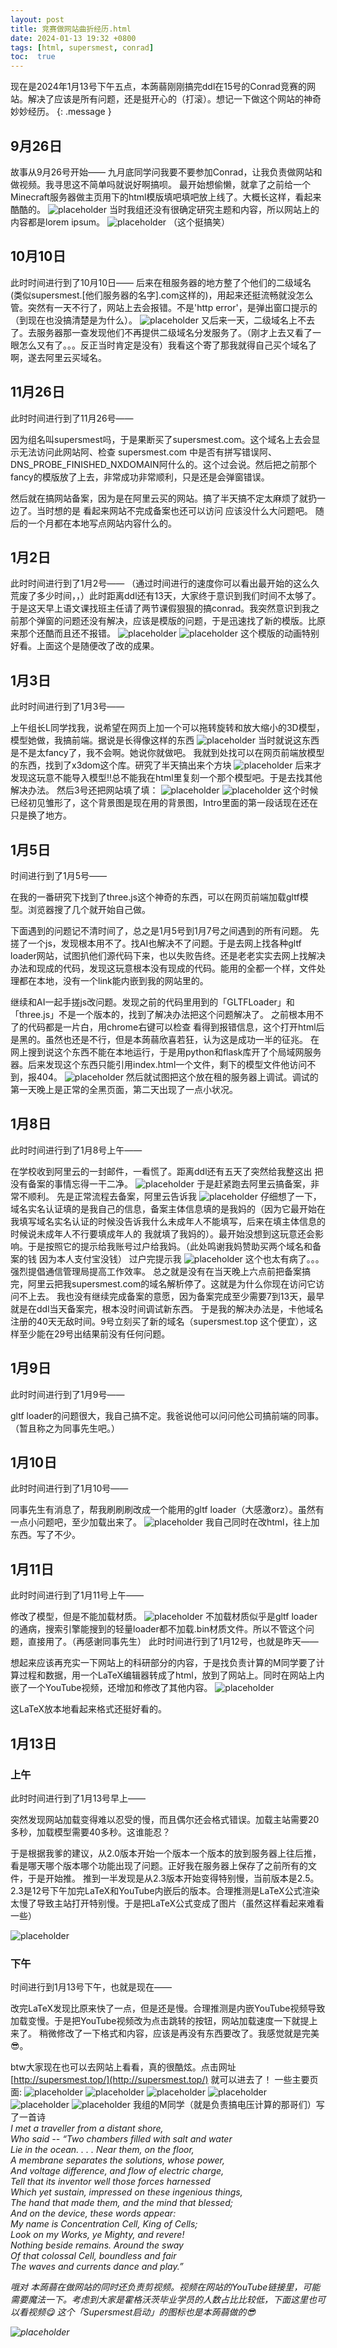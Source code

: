 ```yaml
---
layout: post
title: 竞赛做网站曲折经历.html
date: 2024-01-13 19:32 +0800
tags: [html, supersmest, conrad]
toc:  true
---
```


现在是2024年1月13号下午五点，本蒟蒻刚刚搞完ddl在15号的Conrad竞赛的网站。解决了应该是所有问题，还是挺开心的（打滚）。想记一下做这个网站的神奇妙妙经历。
{: .message }

## 9月26日
故事从9月26号开始——
九月底同学问我要不要参加Conrad，让我负责做网站和做视频。我寻思这不简单吗就说好啊搞呗。
最开始想偷懒，就拿了之前给一个Minecraft服务器做主页用下的html模版填吧填吧放上线了。大概长这样，看起来酷酷的。
![placeholder](https://github.com/MickeyYQA/you7n-blog/blob/4e2ff5eaf46e4c4df1f5e8ba1e150741876cd730/img/20240113/wps_doc_0.jpg "img")
当时我组还没有很确定研究主题和内容，所以网站上的内容都是lorem ipsum。
![placeholder](https://github.com/MickeyYQA/you7n-blog/blob/4e2ff5eaf46e4c4df1f5e8ba1e150741876cd730/img/20240113/wps_doc_1.jpg "img")
（这个挺搞笑）
## 10月10日
此时时间进行到了10月10日——
后来在租服务器的地方整了个他们的二级域名 (类似supersmest.[他们服务器的名字].com这样的)，用起来还挺流畅就没怎么管。突然有一天不行了，网站上去会报错。不是'http error'，是弹出窗口提示的（到现在也没搞清楚是为什么）。
![placeholder](https://github.com/MickeyYQA/you7n-blog/blob/4e2ff5eaf46e4c4df1f5e8ba1e150741876cd730/img/20240113/wps_doc_2.jpg "img")
又后来一天，二级域名上不去了。去服务器那一查发现他们不再提供二级域名分发服务了。（刚才上去又看了一眼怎么又有了。。。反正当时肯定是没有）我看这个寄了那我就得自己买个域名了啊，遂去阿里云买域名。
## 11月26日
此时时间进行到了11月26号——

因为组名叫supersmest吗，于是果断买了supersmest.com。这个域名上去会显示无法访问此网站阿、检查 supersmest.com 中是否有拼写错误阿、DNS_PROBE_FINISHED_NXDOMAIN阿什么的。这个过会说。然后把之前那个fancy的模版放了上去，非常成功非常顺利，只是还是会弹窗错误。

然后就在搞网站备案，因为是在阿里云买的网站。搞了半天搞不定太麻烦了就扔一边了。当时想的是 看起来网站不完成备案也还可以访问 应该没什么大问题吧。
随后的一个月都在本地写点网站内容什么的。
## 1月2日
此时时间进行到了1月2号——
（通过时间进行的速度你可以看出最开始的这么久荒废了多少时间，，）此时距离ddl还有13天，大家终于意识到我们时间不太够了。于是这天早上语文课找班主任请了两节课假狠狠的搞conrad。我突然意识到我之前那个弹窗的问题还没有解决，应该是模版的问题，于是迅速找了新的模版。比原来那个还酷而且还不报错。
![placeholder](https://github.com/MickeyYQA/you7n-blog/blob/4e2ff5eaf46e4c4df1f5e8ba1e150741876cd730/img/20240113/wps_doc_3.jpg "img")
![placeholder](https://github.com/MickeyYQA/you7n-blog/blob/4e2ff5eaf46e4c4df1f5e8ba1e150741876cd730/img/20240113/wps_doc_4.jpg "img")
这个模版的动画特别好看。上面这个是随便改了改的成果。
## 1月3日
此时时间进行到了1月3号——

上午组长L同学找我，说希望在网页上加一个可以拖转旋转和放大缩小的3D模型，模型她做，我搞前端。据说是长得像这样的东西
![placeholder](https://github.com/MickeyYQA/you7n-blog/blob/4e2ff5eaf46e4c4df1f5e8ba1e150741876cd730/img/20240113/wps_doc_5.jpg "img")
当时就说这东西是不是太fancy了，我不会啊。她说你就做吧。
我就到处找可以在网页前端放模型的东西，找到了x3dom这个库。研究了半天搞出来个方块
![placeholder](https://github.com/MickeyYQA/you7n-blog/blob/4e2ff5eaf46e4c4df1f5e8ba1e150741876cd730/img/20240113/wps_doc_6.jpg "img")
后来才发现这玩意不能导入模型!!总不能我在html里复刻一个那个模型吧。于是去找其他解决办法。
然后3号还把网站填了填：
![placeholder](https://github.com/MickeyYQA/you7n-blog/blob/4e2ff5eaf46e4c4df1f5e8ba1e150741876cd730/img/20240113/wps_doc_7.jpg "img")
![placeholder](https://github.com/MickeyYQA/you7n-blog/blob/4e2ff5eaf46e4c4df1f5e8ba1e150741876cd730/img/20240113/wps_doc_8.jpg "img")
这个时候已经初见雏形了，这个背景图是现在用的背景图，Intro里面的第一段话现在还在只是换了地方。
## 1月5日
时间进行到了1月5号——

在我的一番研究下找到了three.js这个神奇的东西，可以在网页前端加载gltf模型。浏览器搜了几个就开始自己做。

下面遇到的问题记不清时间了，总之是1月5号到1月7号之间遇到的所有问题。
先搓了一个js，发现根本用不了。找AI也解决不了问题。于是去网上找各种gltf loader网站，试图扒他们源代码下来，也以失败告终。还是老老实实去网上找解决办法和现成的代码，发现这玩意根本没有现成的代码。能用的全都一个样，文件处理都在本地，没有一个link能内嵌到我的网站里的。

继续和AI一起手搓js改问题。发现之前的代码里用到的「GLTFLoader」和「three.js」不是一个版本的，找到了解决办法把这个问题解决了。
之前根本用不了的代码都是一片白，用chrome右键可以检查 看得到报错信息，这个打开html后是黑的。虽然也还是不行，但是本蒟蒻欣喜若狂，认为这是成功一半的征兆。
在网上搜到说这个东西不能在本地运行，于是用python和flask库开了个局域网服务器。后来发现这个东西只能引用index.html一个文件，剩下的模型文件他访问不到，报404。
![placeholder](https://github.com/MickeyYQA/you7n-blog/blob/4e2ff5eaf46e4c4df1f5e8ba1e150741876cd730/img/20240113/wps_doc_9.jpg "img")
然后就试图把这个放在租的服务器上调试。调试的第一天晚上是正常的全黑页面，第二天出现了一点小状况。
## 1月8日
此时时间进行到了1月8号上午——

在学校收到阿里云的一封邮件，一看慌了。距离ddl还有五天了突然给我整这出 把没有备案的事情忘得一干二净。
![placeholder](https://github.com/MickeyYQA/you7n-blog/blob/4e2ff5eaf46e4c4df1f5e8ba1e150741876cd730/img/20240113/wps_doc_10.jpg "img")
于是赶紧跑去阿里云搞备案，非常不顺利。
先是正常流程去备案，阿里云告诉我
![placeholder](https://github.com/MickeyYQA/you7n-blog/blob/4e2ff5eaf46e4c4df1f5e8ba1e150741876cd730/img/20240113/wps_doc_11.jpg "img")
仔细想了一下，域名实名认证填的是我自己的信息，备案主体信息填的是我妈的（因为它最开始在我填写域名实名认证的时候没告诉我什么未成年人不能填写，后来在填主体信息的时候说未成年人不行要填成年人的 我就填了我妈的）。最开始没想到这玩意还会影响。于是按照它的提示给我账号过户给我妈。（此处鸣谢我妈赞助买两个域名和备案的钱 因为本人支付宝没钱）
过户完提示我
![placeholder](https://github.com/MickeyYQA/you7n-blog/blob/4e2ff5eaf46e4c4df1f5e8ba1e150741876cd730/img/20240113/wps_doc_12.jpg "img")
这个也太有病了。。。强烈提倡通信管理局提高工作效率。
总之就是没有在当天晚上六点前把备案搞完，阿里云把我supersmest.com的域名解析停了。这就是为什么你现在访问它访问不上去。
我也没有继续完成备案的意愿，因为备案完成至少需要7到13天，最早就是在ddl当天备案完，根本没时间调试新东西。
于是我的解决办法是，卡他域名注册的40天无敌时间。9号立刻买了新的域名（supersmest.top 这个便宜），这样至少能在29号出结果前没有任何问题。
## 1月9日
此时时间进行到了1月9号——

gltf loader的问题很大，我自己搞不定。我爸说他可以问问他公司搞前端的同事。（暂且称之为同事先生吧。）
## 1月10日
此时时间进行到了1月10号——

同事先生有消息了，帮我刷刷刷改成一个能用的gltf loader（大感激orz）。虽然有一点小问题吧，至少加载出来了。
![placeholder](https://github.com/MickeyYQA/you7n-blog/blob/4e2ff5eaf46e4c4df1f5e8ba1e150741876cd730/img/20240113/wps_doc_13.jpg "img")
我自己同时在改html，往上加东西。写了不少。
## 1月11日
此时时间进行到了1月11号上午——

修改了模型，但是不能加载材质。
![placeholder](https://github.com/MickeyYQA/you7n-blog/blob/4e2ff5eaf46e4c4df1f5e8ba1e150741876cd730/img/20240113/wps_doc_14.jpg "img")
不加载材质似乎是gltf loader的通病，搜索引擎能搜到的轻量loader都不加载.bin材质文件。所以不管这个问题，直接用了。（再感谢同事先生）
此时时间进行到了1月12号，也就是昨天——

想起来应该再充实一下网站上的科研部分的内容，于是找负责计算的M同学要了计算过程和数据，用一个LaTeX编辑器转成了html，放到了网站上。同时在网站上内嵌了一个YouTube视频，还增加和修改了其他内容。
![placeholder](https://github.com/MickeyYQA/you7n-blog/blob/4e2ff5eaf46e4c4df1f5e8ba1e150741876cd730/img/20240113/wps_doc_15.jpg "img")

这LaTeX放本地看起来格式还挺好看的。
## 1月13日
### 上午
此时时间进行到了1月13号早上——

突然发现网站加载变得难以忍受的慢，而且偶尔还会格式错误。加载主站需要20多秒，加载模型需要40多秒。这谁能忍？

于是根据我爹的建议，从2.0版本开始一个版本一个版本的放到服务器上往后推，看是哪天哪个版本哪个功能出现了问题。正好我在服务器上保存了之前所有的文件，于是开始推。
推到一半发现是从2.3版本开始变得特别慢，当前版本是2.5。2.3是12号下午加完LaTeX和YouTube内嵌后的版本。合理推测是LaTeX公式渲染太慢了导致主站打开特别慢。于是把LaTeX公式变成了图片（虽然这样看起来难看一些）

![placeholder](https://github.com/MickeyYQA/you7n-blog/blob/4e2ff5eaf46e4c4df1f5e8ba1e150741876cd730/img/20240113/wps_doc_16.jpg "img")

### 下午
时间进行到1月13号下午，也就是现在——

改完LaTeX发现比原来快了一点，但是还是慢。合理推测是内嵌YouTube视频导致加载变慢。于是把YouTube视频改为点击跳转的按钮，网站加载速度一下就提上来了。
稍微修改了一下格式和内容，应该是再没有东西要改了。我感觉就是完美😎。

btw大家现在也可以去网站上看看，真的很酷炫。点击网址 [http://supersmest.top/](http://supersmest.top/) 就可以进去了！
一些主要页面:
![placeholder](https://github.com/MickeyYQA/you7n-blog/blob/4e2ff5eaf46e4c4df1f5e8ba1e150741876cd730/img/20240113/wps_doc_17.jpg "img")
![placeholder](https://github.com/MickeyYQA/you7n-blog/blob/4e2ff5eaf46e4c4df1f5e8ba1e150741876cd730/img/20240113/wps_doc_18.jpg "img")
![placeholder](https://github.com/MickeyYQA/you7n-blog/blob/4e2ff5eaf46e4c4df1f5e8ba1e150741876cd730/img/20240113/wps_doc_19.jpg "img")
![placeholder](https://github.com/MickeyYQA/you7n-blog/blob/4e2ff5eaf46e4c4df1f5e8ba1e150741876cd730/img/20240113/wps_doc_20.jpg "img")
![placeholder](https://github.com/MickeyYQA/you7n-blog/blob/4e2ff5eaf46e4c4df1f5e8ba1e150741876cd730/img/20240113/wps_doc_21.jpg "img")
![placeholder](https://github.com/MickeyYQA/you7n-blog/blob/4e2ff5eaf46e4c4df1f5e8ba1e150741876cd730/img/20240113/wps_doc_22.jpg "img")
我组的M同学（就是负责搞电压计算的那哥们）写了一首诗
<em></br>I met a traveller from a distant shore,</br>
<em>Who said -- “Two chambers filled with salt and water</br>
Lie in the ocean. . . . Near them, on the floor,</br>
A membrane separates the solutions, whose power,</br>
And voltage difference, and flow of electric charge,</br>
Tell that its inventor well those forces harnessed</br>
Which yet sustain, impressed on these ingenious things,</br>
The hand that made them, and the mind that blessed;</br>
And on the device, these words appear:</br>
My name is Concentration Cell, King of Cells;</br>
Look on my Works, ye Mighty, and revere!</br>
Nothing beside remains. Around the sway</br>
Of that colossal Cell, boundless and fair</br>
The waves and currents dance and play.”</em>

哦对 本蒟蒻在做网站的同时还负责剪视频。视频在网站的YouTube链接里，可能需要魔法一下。考虑到大家是霍格沃茨毕业学员的人数占比比较低，下面这里也可以看视频😋
这个「Supersmest启动」的图标也是本蒟蒻做的😎

![placeholder](https://github.com/MickeyYQA/you7n-blog/blob/4e2ff5eaf46e4c4df1f5e8ba1e150741876cd730/img/20240113/wps_doc_23.jpg "img")
